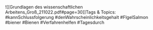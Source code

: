 
![[Grundlagen des wissenschaftlichen Arbeitens_Groß_211022.pdf#page=30]]Tags & Topics:
   #kannSchlussfolgerung
   #denWahrscheinlichkeitsgehalt
   #FlgelSalmon
   #biener
   #Bienen
   #Verfahrenhelfen
   #Tagesdurch